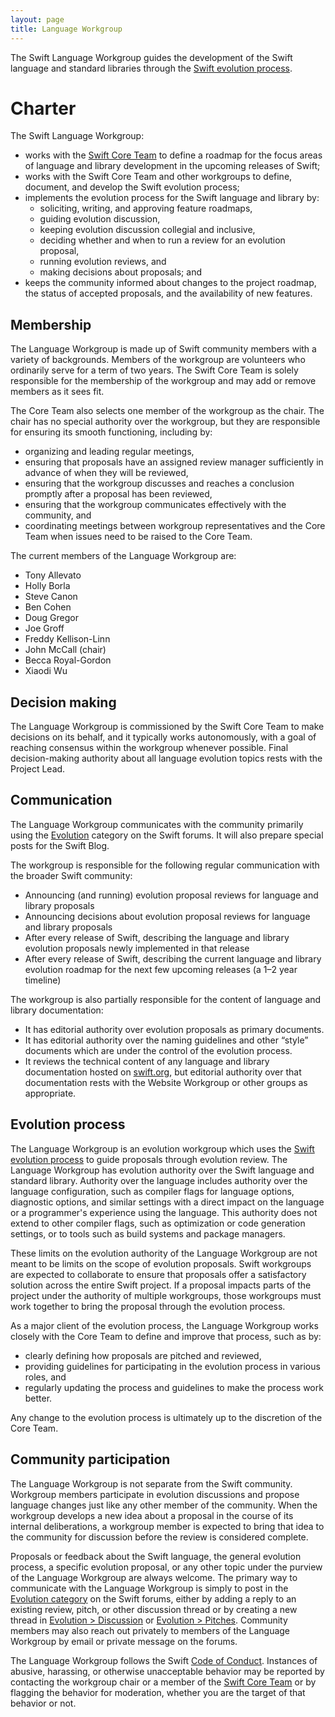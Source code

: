 ```yaml
---
layout: page
title: Language Workgroup
---
```


The Swift Language Workgroup guides the development of the Swift language and standard libraries through the [Swift evolution process](https://github.com/apple/swift-evolution/blob/main/process.md).

# Charter

The Swift Language Workgroup:
* works with the [Swift Core Team](/community/#community-structure) to define a roadmap for the focus areas of language and library development in the upcoming releases of Swift;
* works with the Swift Core Team and other workgroups to define, document, and develop the Swift evolution process;
* implements the evolution process for the Swift language and library by:
  * soliciting, writing, and approving feature roadmaps,
  * guiding evolution discussion,
  * keeping evolution discussion collegial and inclusive,
  * deciding whether and when to run a review for an evolution proposal,
  * running evolution reviews, and
  * making decisions about proposals; and
* keeps the community informed about changes to the project roadmap, the status of accepted proposals, and the availability of new features.

## Membership

The Language Workgroup is made up of Swift community members with a variety of backgrounds. Members of the workgroup are volunteers who ordinarily serve for a term of two years. The Swift Core Team is solely responsible for the membership of the workgroup and may add or remove members as it sees fit.

The Core Team also selects one member of the workgroup as the chair. The chair has no special authority over the workgroup, but they are responsible for ensuring its smooth functioning, including by:

* organizing and leading regular meetings,
* ensuring that proposals have an assigned review manager sufficiently in advance of when they will be reviewed,
* ensuring that the workgroup discusses and reaches a conclusion promptly after a proposal has been reviewed,
* ensuring that the workgroup communicates effectively with the community, and
* coordinating meetings between workgroup representatives and the Core Team when issues need to be raised to the Core Team.

The current members of the Language Workgroup are:

* Tony Allevato
* Holly Borla
* Steve Canon
* Ben Cohen
* Doug Gregor
* Joe Groff
* Freddy Kellison-Linn
* John McCall (chair)
* Becca Royal-Gordon
* Xiaodi Wu

## Decision making

The Language Workgroup is commissioned by the Swift Core Team to make decisions on its behalf, and it typically works autonomously, with a goal of reaching consensus within the workgroup whenever possible. Final decision-making authority about all language evolution topics rests with the Project Lead.

## Communication

The Language Workgroup communicates with the community primarily using the [Evolution](https://forums.swift.org/c/evolution) category on the Swift forums. It will also prepare special posts for the Swift Blog.

The workgroup is responsible for the following regular communication with the broader Swift community:

* Announcing (and running) evolution proposal reviews for language and library proposals
* Announcing decisions about evolution proposal reviews for language and library proposals
* After every release of Swift, describing the language and library evolution proposals newly implemented in that release
* After every release of Swift, describing the current language and library evolution roadmap for the next few upcoming releases (a 1–2 year timeline)

The workgroup is also partially responsible for the content of language and library documentation:

* It has editorial authority over evolution proposals as primary documents.
* It has editorial authority over the naming guidelines and other “style” documents which are under the control of the evolution process.
* It reviews the technical content of any language and library documentation hosted on [swift.org](http://swift.org/), but editorial authority over that documentation rests with the Website Workgroup or other groups as appropriate.

## Evolution process

The Language Workgroup is an evolution workgroup which uses the [Swift evolution process](https://github.com/apple/swift-evolution/blob/main/process.md) to guide proposals through evolution review. The Language Workgroup has evolution authority over the Swift language and standard library. Authority over the language includes authority over the language configuration, such as compiler flags for language options, diagnostic options, and similar settings with a direct impact on the language or a programmer's experience using the language. This authority does not extend to other compiler flags, such as optimization or code generation settings, or to tools such as build systems and package managers.

These limits on the evolution authority of the Language Workgroup are not meant to be limits on the scope of evolution proposals. Swift workgroups are expected to collaborate to ensure that proposals offer a satisfactory solution across the entire Swift project. If a proposal impacts parts of the project under the authority of multiple workgroups, those workgroups must work together to bring the proposal through the evolution process.

As a major client of the evolution process, the Language Workgroup works closely with the Core Team to define and improve that process, such as by:

* clearly defining how proposals are pitched and reviewed,
* providing guidelines for participating in the evolution process in various roles, and
* regularly updating the process and guidelines to make the process work better.

Any change to the evolution process is ultimately up to the discretion of the Core Team.

## Community participation

The Language Workgroup is not separate from the Swift community. Workgroup members participate in evolution discussions and propose language changes just like any other member of the community. When the workgroup develops a new idea about a proposal in the course of its internal deliberations, a workgroup member is expected to bring that idea to the community for discussion before the review is considered complete.

Proposals or feedback about the Swift language, the general evolution process, a specific evolution proposal, or any other topic under the purview of the Language Workgroup are always welcome. The primary way to communicate with the Language Workgroup is simply to post in the [Evolution category](https://forums.swift.org/c/evolution/) on the Swift forums, either by adding a reply to an existing review, pitch, or other discussion thread or by creating a new thread in [Evolution > Discussion](https://forums.swift.org/c/evolution/discuss) or [Evolution > Pitches](https://forums.swift.org/c/evolution/pitches). Community members may also reach out privately to members of the Language Workgroup by email or private message on the forums.

The Language Workgroup follows the Swift [Code of Conduct](/code-of-conduct/). Instances of abusive, harassing, or otherwise unacceptable behavior may be reported by contacting the workgroup chair or a member of the [Swift Core Team](/community/#community-structure) or by flagging the behavior for moderation, whether you are the target of that behavior or not.